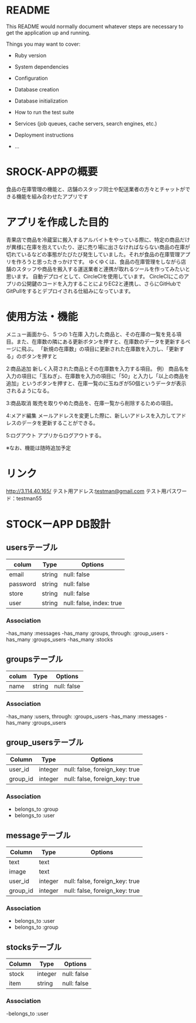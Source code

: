 # README

This README would normally document whatever steps are necessary to get the
application up and running.

Things you may want to cover:

* Ruby version

* System dependencies

* Configuration

* Database creation

* Database initialization

* How to run the test suite

* Services (job queues, cache servers, search engines, etc.)

* Deployment instructions

* ...

# SROCK-APPの概要
食品の在庫管理の機能と、店舗のスタッフ同士や配送業者の方々とチャットができる機能を組み合わせたアプリです

# アプリを作成した目的
青果店で商品を冷蔵室に搬入するアルバイトをやっている際に、特定の商品だけが異様に在庫を抱えていたり、逆に売り場に出さなければならない商品の在庫が切れているなどの事態がたびたび発生していました。それが食品の在庫管理アプリを作ろうと思ったきっかけです。
ゆくゆくは、食品の在庫管理をしながら店舗のスタッフや商品を搬入する運送業者と連携が取れるツールを作ってみたいと思います。
自動デプロイとして、CircleCIを使用しています。
CircleCIにこのアプリの公開鍵のコードを入力することによりEC2と連携し、さらにGitHubでGitPullをするとデプロイされる仕組みになっています。

# 使用方法・機能
メニュー画面から、５つの
1:在庫
入力した商品と、その在庫の一覧を見る項目。また、在庫数の隣にある更新ボタンを押すと、在庫数のデータを更新するページに飛ぶ。
「新規の在庫数」の項目に更新された在庫数を入力し、「更新する」のボタンを押すと

2:商品追加
新しく入荷された商品とその在庫数を入力する項目。
例）
商品名を入力の項目に「玉ねぎ」、在庫数を入力の項目に「50」と入力し「以上の商品を追加」というボタンを押すと、在庫一覧のに玉ねぎが50個というデータが表示されるようになる。

3:商品取消
販売を取りやめた商品を、在庫一覧から削除するための項目。

4:メアド編集
メールアドレスを変更した際に、新しいアドレスを入力してアドレスのデータを更新することができる。

5:ログアウト
アプリからログアウトする。

※なお、機能は随時追加予定

# リンク
http://3.114.40.165/
テスト用アドレス:testman@gmail.com
テスト用パスワード：testman55

#  STOCKーAPP DB設計
## usersテーブル
|colum|Type|Options|
|-----|----|-------|
|email|string|null: false|
|password|string|null: false|
|store|string|null: false|
|user|string|null: false, index: true|
### Association
-has_many :messages
-has_many :groups, through: :group_users
-has_many :groups_users
-has_many :stocks

## groupsテーブル
|colum|Type|Options|
|-----|----|-------|
|name|string|null: false|
### Association
-has_many :users, through: :groups_users
-has_many :messages
-has_many :groups_users 


## group_usersテーブル
|Column|Type|Options|
|------|----|-------|
|user_id|integer|null: false, foreign_key: true|
|group_id|integer|null: false, foreign_key: true|
### Association
- belongs_to :group
- belongs_to :user

## messageテーブル
|Column|Type|Options|
|------|----|-------|
|text|text||
|image|text||
|user_id|integer|null: false, foreign_key: true|
|group_id|integer|null: false, foreign_key: true|
### Association
- belongs_to :user
- belongs_to :group

## stocksテーブル
|Column|Type|Options|
|------|----|-------|
|stock|integer|null: false|
|item|string|null: false|
### Association
-belongs_to :user